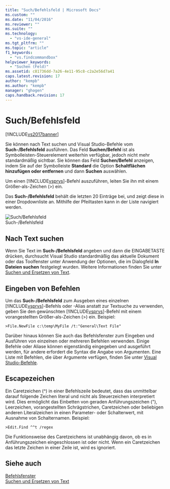 ```yaml
---
title: "Such/Befehlsfeld | Microsoft Docs"
ms.custom: ""
ms.date: "11/04/2016"
ms.reviewer: ""
ms.suite: ""
ms.technology: 
  - "vs-ide-general"
ms.tgt_pltfrm: ""
ms.topic: "article"
f1_keywords: 
  - "vs.findcommandbox"
helpviewer_keywords: 
  - "Suchen (Feld)"
ms.assetid: c81736dd-7a26-4e11-95c8-c2a2e56d7a41
caps.latest.revision: 17
author: "kempb"
ms.author: "kempb"
manager: "ghogen"
caps.handback.revision: 17
---
```

# Such/Befehlsfeld
[!INCLUDE[vs2017banner](../code-quality/includes/vs2017banner.md)]

Sie können nach Text suchen und Visual Studio\-Befehle vom **Such\-\/Befehlsfeld** ausführen.  Das Feld **Suchen\/Befehl** ist als Symbolleisten\-Steuerelement weiterhin verfügbar, jedoch nicht mehr standardmäßig sichtbar.  Sie können das Feld **Suchen\/Befehl** anzeigen, indem Sie auf der Symbolleiste **Standard** die Option **Schaltflächen hinzufügen oder entfernen** und dann **Suchen** auswählen.  
  
 Um einen [!INCLUDE[vsprvs](../code-quality/includes/vsprvs_md.md)]\-Befehl auszuführen, leiten Sie ihn mit einem Größer\-als\-Zeichen \(\>\) ein.  
  
 Das **Such\-\/Befehlsfeld** behält die letzten 20 Einträge bei, und zeigt diese in einer Dropdownliste an.  Mithilfe der Pfeiltasten kann in der Liste navigiert werden.  
  
 ![Such&#47;Befehlsfeld](~/docs/ide/media/findcommandbox.png "FindCommandBox")  
Such\-\/Befehlsfeld  
  
## Nach Text suchen  
 Wenn Sie Text im **Such\-\/Befehlsfeld** angeben und dann die EINGABETASTE drücken, durchsucht Visual Studio standardmäßig das aktuelle Dokument oder das Toolfenster unter Anwendung der Optionen, die im Dialogfeld **In Dateien suchen** festgelegt wurden.  Weitere Informationen finden Sie unter [Suchen und Ersetzen von Text](../ide/finding-and-replacing-text.md).  
  
## Eingeben von Befehlen  
 Um das **Such\-\/Befehlsfeld** zum Ausgeben eines einzelnen [!INCLUDE[vsprvs](../code-quality/includes/vsprvs_md.md)]\-Befehls oder \-Alias anstatt zur Textsuche zu verwenden, geben Sie den gewünschten [!INCLUDE[vsprvs](../code-quality/includes/vsprvs_md.md)]\-Befehl mit einem vorangestellten Größer\-als\-Zeichen \(\>\) ein.  Beispiel:  
  
```  
>File.NewFile c:\temp\MyFile /t:"General\Text File"  
```  
  
 Darüber hinaus können Sie auch das Befehlsfenster zum Eingeben und Ausführen von einzelnen oder mehreren Befehlen verwenden.  Einige Befehle oder Aliase können eigenständig eingegeben und ausgeführt werden, für andere erfordert die Syntax die Angabe von Argumenten.  Eine Liste mit Befehlen, die über Argumente verfügen, finden Sie unter [Visual Studio\-Befehle](../ide/reference/visual-studio-commands.md).  
  
## Escapezeichen  
 Ein Caretzeichen \(^\) in einer Befehlszeile bedeutet, dass das unmittelbar darauf folgende Zeichen literal und nicht als Steuerzeichen interpretiert wird.  Dies ermöglicht das Einbetten von geraden Anführungszeichen \("\), Leerzeichen, vorangestellten Schrägstrichen, Caretzeichen oder beliebigen anderen Literalzeichen in einen Parameter\- oder Schalterwert, mit Ausnahme von Schalternamen.  Beispiel:  
  
```  
>Edit.Find ^^t /regex  
```  
  
 Die Funktionsweise des Caretzeichens ist unabhängig davon, ob es in Anführungszeichen eingeschlossen ist oder nicht.  Wenn ein Caretzeichen das letzte Zeichen in einer Zeile ist, wird es ignoriert.  
  
## Siehe auch  
 [Befehlsfenster](../ide/reference/command-window.md)   
 [Suchen und Ersetzen von Text](../ide/finding-and-replacing-text.md)